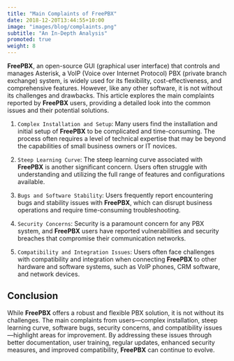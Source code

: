 ```yaml
---
title: "Main Complaints of FreePBX"
date: 2018-12-20T13:44:55+10:00
image: "images/blog/complaints.png"
subtitle: "An In-Depth Analysis"
promoted: true
weight: 8
---
```


**FreePBX**, an open-source GUI (graphical user interface) that controls and manages Asterisk, a VoIP (Voice over Internet Protocol) PBX (private branch exchange) system, is widely used for its flexibility, cost-effectiveness, and comprehensive features. However, like any other software, it is not without its challenges and drawbacks. This article explores the main complaints reported by **FreePBX** users, providing a detailed look into the common issues and their potential solutions.

1. `Complex Installation and Setup`: Many users find the installation and initial setup of **FreePBX** to be complicated and time-consuming. The process often requires a level of technical expertise that may be beyond the capabilities of small business owners or IT novices.

2. `Steep Learning Curve`: The steep learning curve associated with **FreePBX** is another significant concern. Users often struggle with understanding and utilizing the full range of features and configurations available.

3. `Bugs and Software Stability`: Users frequently report encountering bugs and stability issues with **FreePBX**, which can disrupt business operations and require time-consuming troubleshooting.

4. `Security Concerns`: Security is a paramount concern for any PBX system, and **FreePBX** users have reported vulnerabilities and security breaches that compromise their communication networks.

5. `Compatibility and Integration Issues`: Users often face challenges with compatibility and integration when connecting **FreePBX** to other hardware and software systems, such as VoIP phones, CRM software, and network devices.

## Conclusion

While **FreePBX** offers a robust and flexible PBX solution, it is not without its challenges. The main complaints from users—complex installation, steep learning curve, software bugs, security concerns, and compatibility issues—highlight areas for improvement. By addressing these issues through better documentation, user training, regular updates, enhanced security measures, and improved compatibility, **FreePBX** can continue to evolve.
